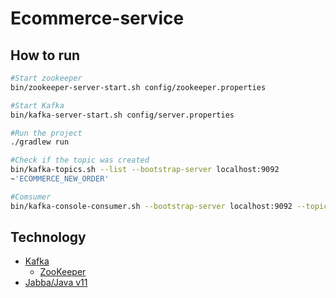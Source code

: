 # Ecommerce-service

## How to run
```bash
#Start zookeeper
bin/zookeeper-server-start.sh config/zookeeper.properties

#Start Kafka
bin/kafka-server-start.sh config/server.properties

#Run the project
./gradlew run

#Check if the topic was created
bin/kafka-topics.sh --list --bootstrap-server localhost:9092
~'ECOMMERCE_NEW_ORDER'

#Comsumer
bin/kafka-console-consumer.sh --bootstrap-server localhost:9092 --topic ECOMMERCE_NEW_ORDER --from-beginning

```
## Technology
- [Kafka](https://kafka.apache.org/)
  - [ZooKeeper](https://zookeeper.apache.org/)
- [Jabba/Java v11](https://github.com/shyiko/jabba)
